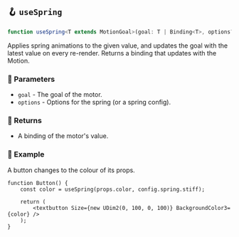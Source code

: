 ## 🪝 `useSpring`

```ts
function useSpring<T extends MotionGoal>(goal: T | Binding<T>, options?: SpringOptions): Binding<T>
```

Applies spring animations to the given value, and updates the goal with the latest value on every re-render. Returns a binding that updates with the Motion.

### 📕 Parameters

-   `goal` - The goal of the motor.
-   `options` - Options for the spring (or a spring config).

### 📗 Returns

-   A binding of the motor's value.

### 📘 Example

A button changes to the colour of its props.

```tsx
function Button() {
	const color = useSpring(props.color, config.spring.stiff);

	return (
		<textbutton Size={new UDim2(0, 100, 0, 100)} BackgroundColor3={color} />
	);
}
```
